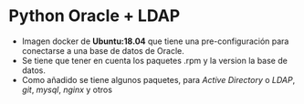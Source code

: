 Python Oracle + LDAP
======

* Imagen docker de **Ubuntu:18.04** que tiene una pre-configuración para conectarse a una base de datos de Oracle.
* Se tiene que tener en cuenta los paquetes .rpm y la version la base de datos.
* Como añadido se tiene algunos paquetes, para *Active Directory* o *LDAP*, *git*, *mysql*, *nginx* y otros
